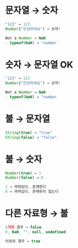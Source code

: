 # 문자열 → 숫자

```javascript
"123" → 123
Number{"안녕하세요") → 숫자!

Not a Number → NaN
- typeof(NaN) → "number
```

# 숫자 → 문자열 OK

```javascript
"123" → 123
Number{"안녕하세요") → 숫자!

Not a Number → NaN
- typeof(NaN) → "number
```

# 불 → 문자열

```javascript
String(true) → "true"
String(false) → "false"
```

# 불 → 숫자

```javascript
Number(true) → 1
Number(false) → 0

1 → 켜져있다, 존재한다
0 → 꺼져있다, 존재하지 않는다
```


# 다른 자료형 → 불

```javascript
5가지 경우 → false
0, NaN, "", null, undefined

이외의 경우 → true
```
